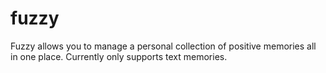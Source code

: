 # fuzzy

Fuzzy allows you to manage a personal collection of positive memories all in one place. Currently only supports text memories.
